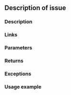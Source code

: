 ﻿## Description of issue
### Description
<!-- For example, How is this method useful? Why would anyone use it. What does it do? -->

### Links
<!-- Are the links to other parts of the source code correct? -->

### Parameters
<!-- Are all the parameters ordered and defined correctly? -->

### Returns
<!-- Is the return values defined? -->

### Exceptions
<!-- Are the exceptions the functions throws defined, ordered and described correctly and concisely? -->

### Usage example
<!-- If necessary, is there a usage example? -->